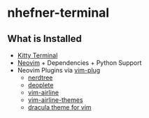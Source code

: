 # nhefner-terminal

## What is Installed
- [Kitty Terminal](https://sw.kovidgoyal.net/kitty/)
- [Neovim](https://github.com/neovim/neovim) + Dependencies + Python Support
- Neovim Plugins via [vim-plug](https://github.com/junegunn/vim-plug)
  - [nerdtree](https://github.com/preservim/nerdtree)
  - [deoplete](https://github.com/Shougo/deoplete.nvim)
  - [vim-airline](https://github.com/vim-airline/vim-airline)
  - [vim-airline-themes](https://github.com/vim-airline/vim-airline-themes)
  - [dracula theme for vim](https://github.com/dracula/vim) 
